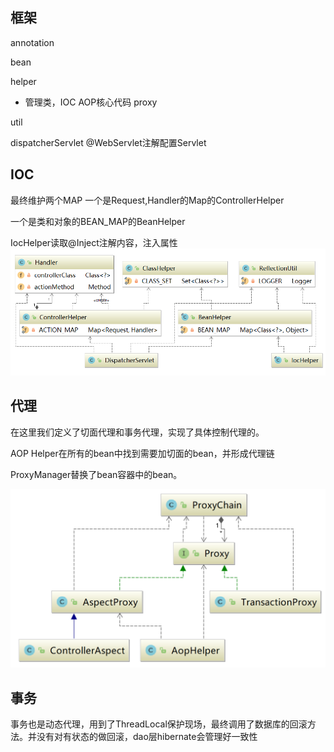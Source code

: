 ## 框架 
annotation

bean

helper
- 管理类，IOC AOP核心代码
proxy

util

dispatcherServlet
@WebServlet注解配置Servlet
## IOC
最终维护两个MAP
一个是Request,Handler的Map的ControllerHelper

一个是类和对象的BEAN_MAP的BeanHelper

IocHelper读取@Inject注解内容，注入属性
![avatar](https://github.com/hycPerson/Interview/blob/master/pics/Ioc.png)

## 代理
在这里我们定义了切面代理和事务代理，实现了具体控制代理的。

AOP Helper在所有的bean中找到需要加切面的bean，并形成代理链

ProxyManager替换了bean容器中的bean。

![avatar](https://github.com/hycPerson/Interview/blob/master/pics/%E4%BB%A3%E7%90%86%E4%B8%8E%E4%BA%8B%E5%8A%A1.png)
## 事务
事务也是动态代理，用到了ThreadLocal保护现场，最终调用了数据库的回滚方法。并没有对有状态的做回滚，dao层hibernate会管理好一致性
